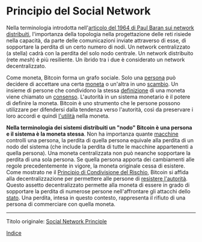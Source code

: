 # Principio del Social Network



Nella terminologia introdotta nell'[articolo del 1964 di Paul Baran sui network distribuiti](http://web.cs.ucla.edu/classes/cs217/Baran64.pdf), l'importanza della topologia nella progettazione delle reti risiede nella capacità, da parte delle comunicazioni inviate attraverso di esse, di sopportare la perdita di un certo numero di nodi. Un network centralizzato (a stella) cadrà con la perdita del solo nodo centrale. Un network distribuito (rete _mesh_) è più resiliente. Un ibrido tra i due è considerato un network decentralizzato.

Come moneta, Bitcoin forma un grafo sociale. Solo una [persona](ch101-glossary.md#persona) può decidere di accettare una certa [moneta](ch101-glossary.md#moneta) o un'altra in uno [scambio](ch101-glossary.md#scambio). Un insieme di persone che condividono la stessa [definizione](ch101-glossary.md#regole-di-consenso) di una moneta viene chiamato un [consenso](ch101-glossary.md#consenso). L'autorità in un sistema monetario è il potere di definire la moneta. Bitcoin è uno strumento che le persone possono utilizzare per difendersi dalla tendenza verso l'autorità, così da preservare i loro accordi e quindi [l'utilità](ch101-glossary.md#utilità) nella moneta.

**Nella terminologia dei sistemi distribuiti un "nodo" Bitcoin è una persona e il sistema è la moneta stessa**. Non ha importanza quante [macchine](ch101-glossary.md#macchina) controlli una persona, la perdita di quella persona equivale alla perdita di un nodo del sistema (che include la perdita di tutte le macchine appartenenti a quella persona). Una moneta centralizzata non può neanche sopportare la perdita di una sola persona. Se quella persona apporta dei cambiamenti alle regole precedentemente in vigore, la moneta originale cessa di esistere. Come mostrato ne il [Principio di Condivisione del Rischio](ch016-risk-sharing-principle.md), Bitcoin si affida alla decentralizzazione per permettere alle persone di [resistere l'autorità](ch004-axiom-of-resistance.md). Questo assetto decentralizzato permette alla moneta di essere in grado di sopportare la perdita di numerose persone nell'affrontare gli attacchi dello [stato](ch101-glossary.md#stato). Una perdita, intesa in questo contesto, rappresenta il rifiuto di una persona di commerciare con quella moneta.

---

Titolo originale: [Social Network Principle](https://github.com/libbitcoin/libbitcoin-system/wiki/Social-Network-Principle)

[Indice](/README.md)

